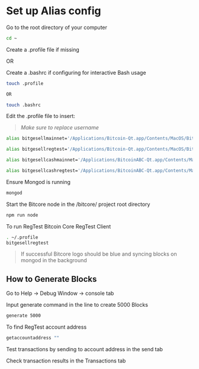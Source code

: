 # Set up Alias config

Go to the root directory of your computer

```sh
cd ~
```

Create a .profile file if missing

OR

Create a .bashrc if configuring for interactive Bash usage

```sh
touch .profile

OR

touch .bashrc
```

Edit the .profile file to insert:
> *Make sure to replace username*

```sh
alias bitgesellmainnet='/Applications/Bitcoin-Qt.app/Contents/MacOS/Bitcoin-Qt -datadir=/Users/username/blockchains/bitgesell-core/networks/mainnet/'

alias bitgesellregtest='/Applications/Bitcoin-Qt.app/Contents/MacOS/Bitcoin-Qt -datadir=/Users/username/blockchains/bitgesell-core/networks/regtest/'

alias bitgesellcashmainnet='/Applications/BitcoinABC-Qt.app/Contents/MacOS/BitcoinABC-Qt -datadir=/Users/username/blockchains/bitgesellcash/networks/mainnet/ -flexiblehandshake -initiatecashconnections'

alias bitgesellcashregtest='/Applications/BitcoinABC-Qt.app/Contents/MacOS/BitcoinABC-Qt -datadir=/Users/username/blockchains/bitgesellcash/networks/regtest/ -flexiblehandshake -initiatecashconnections'
```

Ensure Mongod is running

```sh
mongod
```

Start the Bitcore node in the /bitcore/ project root directory

```sh
npm run node
```

To run RegTest Bitcoin Core RegTest Client

```sh
. ~/.profile
bitgesellregtest
```

> If successful Bitcore logo should be blue and syncing blocks on mongod in the background

## How to Generate Blocks

Go to Help -> Debug Window -> console tab

Input generate command in the line to create 5000 Blocks

```sh
generate 5000
```

To find RegTest account address

```sh
getaccountaddress ""
```

Test transactions by sending to account address in the send tab

Check transaction results in the Transactions tab
